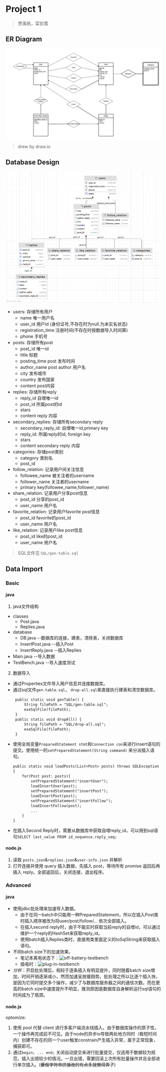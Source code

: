 # Project 1
>
>贾禹帆，栾钦策

## ER Diagram

![er diagram](img/er-diagram.png)
>drew by draw.io

## Database Design

![dg-snapshot](img/db-snapshot.png)

- users: 存储所有用户
  - name 唯一用户名
  - user_id 用户id (身份证号,不存在时为null.为未实名状态)
  - registration_time 注册时间(不存在时按数据导入时间算)
  - phone 手机号
- posts: 存储所有post
  - post_id 唯一id
  - title 标题
  - posting_time post 发布时间
  - author_name post author 用户名
  - city 发布城市
  - country 发布国家
  - content post内容
- replies: 存储所有reply
  - reply_id 自增唯一id
  - post_id 所属post的id
  - stars
  - content reply 内容
- secondary_replies: 存储所有secondary reply
  - secondary_reply_id: 自增唯一id,primary key
  - reply_id: 所属reply的id, foreign key
  - stars
  - content secondary reply 内容
- categories: 存储post类别
  - category 类别名
  - post_id
- follow_relation: 记录用户间关注信息
  - followee_name 被关注者的username
  - follower_name 关注者的username
  - primary key(followee_name,follower_name)
- share_relation: 记录用户分享post信息
  - post_id 分享的post_id
  - user_name 用户名
- favorite_relation: 记录用户favorite post信息
  - post_id favorite的post_id
  - user_name 用户名
- like_relation: 记录用户like post信息
  - post_id like的post_id
  - user_name 用户名

>SQL文件见 `SQL/gen-table.sql`
  
## Data Import

### Basic

#### java
1. java文件结构

- classes 
  - Post.java
  - Replies.java
- database
  - DB.java  --数据库的连接，建表，清除表，关闭数据库
  - InsertPost.java  --插入Post
  - InsertReply.java --插入Replies
- Main.java --导入数据
- TestBench.java --导入速度测试
  
2. 数据导入
- 通过Properties文件导入用户信息并连接数据库。
- 通过sql文件`gen-table.sql`， `drop-all.sql`来直接执行建表和清空数据库。
   ```
    public static void genTable() {
        String filePath = "SQL/gen-table.sql";
        exeSqlFile(filePath);
    }
    public static void dropAll() {
        String filePath = "SQL/drop-all.sql";
        exeSqlFile(filePath);
    }
    ```
- 使用全局变量`PreparedStatement stmt`和`Connection con`来进行insert语句的提交。使用统一的`setPreparedStatement(String command)` 来分派插入语句。
    ```
    public static void loadPosts(List<Post> posts) throws SQLException {
        for(Post post: posts){
            setPreparedStatement("insertUser");
            loadInsertUser(post);
            setPreparedStatement("insertPost");
            loadInsertPost(post);
            setPreparedStatement("insertFollow");
            loadInsertFollow(post);
            ...
        }
    }
    ```
- 在插入Second Reply时，需要从数据库中获取自增reply_id，可以用到sql语句`SELECT last_value FROM id_sequence.reply_seq;`
#### node.js

1. 读取 `posts.json`&`replies.json`&`user-info.json` 并解析
2. 打开连接并使用 query 插入数据，先插入 post，等待所有 promise 返回后再插入 reply。全部返回后，关闭连接，退出程序。

### Advanced

#### java
- 使用jdbc批处理来加速导入数据。
  - 由于在同一batch中只能用一种PreparedStatement，所以在插入Post类时插入顺序被改为将user/post/follow/... 依次全部插入。
  - 在插入second reply时，由于不能实时获取当前reply的自增id，可以通过维护一个reply的HashSet来获取reply_id。
  - 使用batch插入Replies类时，直接用类里面定义的toSqlString来获取插入语句。
- 不同batch size下的加速效果。
  - 笔记本离电状态下：![off-battery-testbench](img/DBtestResult1.png)
  - 插电时：![plug-in-testbench](img/DBtestResult2.png)
- *分析*：开启批处理后，相较于逐条插入有明显提升，同时随着batch size增加，时间开销逐渐减小，然而加速呈放缓趋势。批处理之所以比逐个插入快，是因为它同时提交多个操作，减少了与数据库服务器之间的通信次数。而在更高的batch size中速度提升不明显，推测原因是数据库自身解析运行sql语句的时间成为了瓶颈。
   
#### node.js
optomize:
1. 使用 pool 代替 client 进行多客户端流水线插入。由于数据库操作的原子性，一个操作再完成前不可见。由于node的异步io导致两处地方同时（极短时间内）创建不存在的同一个user触发constrain产生插入异常，属于正常现象，捕获即可。
2. 通过`begin; ... end;` 关闭自动提交来进行批量提交，仅适用于数据较为规范，插入出错较少的情况。一旦出错，需要回滚上次所有批量操作并且全部进行单次插入。(~~要做字符串拼接改的有点多就懒得弄了~~)

